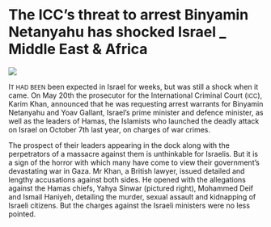 # The ICC’s threat to arrest Binyamin Netanyahu has shocked Israel _ Middle East & Africa

<img src="https://images.weserv.nl/?url=www.economist.com/img/b/1280/720/90/media-assets/image/20240525_MAP504.jpg" /><div></div><p><span>I</span><small>T HAD BEEN</small> been expected in Israel for weeks, but was still a shock when it came. On May 20th the prosecutor for the International Criminal Court (<small>ICC</small>), Karim Khan, announced that he was requesting arrest warrants for Binyamin Netanyahu and Yoav Gallant, Israel’s prime minister and defence minister, as well as the leaders of Hamas, the Islamists who launched the deadly attack on Israel on October 7th last year, on charges of war crimes. </p><p>The prospect of their leaders appearing in the dock along with the perpetrators of a massacre against them is unthinkable for Israelis. But it is a sign of the horror with which many have come to view their government’s devastating war in Gaza. Mr Khan, a British lawyer, issued detailed and lengthy accusations against both sides. He opened with the allegations against the Hamas chiefs, Yahya Sinwar (pictured right), Mohammed Deif and Ismail Haniyeh, detailing the murder, sexual assault and kidnapping of Israeli citizens. But the charges against the Israeli ministers were no less pointed. </p>